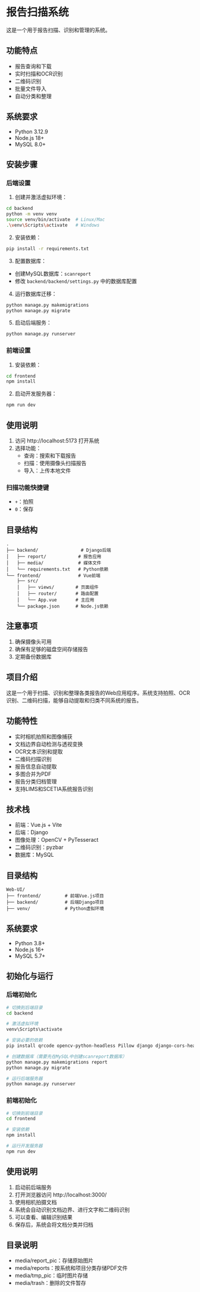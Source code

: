# 报告扫描系统

这是一个用于报告扫描、识别和管理的系统。

## 功能特点

- 报告查询和下载
- 实时扫描和OCR识别
- 二维码识别
- 批量文件导入
- 自动分类和整理

## 系统要求

- Python 3.12.9
- Node.js 18+
- MySQL 8.0+

## 安装步骤

### 后端设置

1. 创建并激活虚拟环境：
```bash
cd backend
python -m venv venv
source venv/bin/activate  # Linux/Mac
.\venv\Scripts\activate   # Windows
```

2. 安装依赖：
```bash
pip install -r requirements.txt
```

3. 配置数据库：
- 创建MySQL数据库：`scanreport`
- 修改 `backend/backend/settings.py` 中的数据库配置

4. 运行数据库迁移：
```bash
python manage.py makemigrations
python manage.py migrate
```

5. 启动后端服务：
```bash
python manage.py runserver
```

### 前端设置

1. 安装依赖：
```bash
cd frontend
npm install
```

2. 启动开发服务器：
```bash
npm run dev
```

## 使用说明

1. 访问 http://localhost:5173 打开系统
2. 选择功能：
   - 查询：搜索和下载报告
   - 扫描：使用摄像头扫描报告
   - 导入：上传本地文件

### 扫描功能快捷键

- `+`：拍照
- `0`：保存

## 目录结构

```
.
├── backend/                # Django后端
│   ├── report/            # 报告应用
│   ├── media/             # 媒体文件
│   └── requirements.txt   # Python依赖
└── frontend/              # Vue前端
    ├── src/
    │   ├── views/        # 页面组件
    │   ├── router/       # 路由配置
    │   └── App.vue       # 主应用
    └── package.json      # Node.js依赖
```

## 注意事项

1. 确保摄像头可用
2. 确保有足够的磁盘空间存储报告
3. 定期备份数据库

## 项目介绍
这是一个用于扫描、识别和整理各类报告的Web应用程序。系统支持拍照、OCR识别、二维码扫描，能够自动提取和归类不同系统的报告。

## 功能特性
- 实时相机拍照和图像捕获
- 文档边界自动检测与透视变换
- OCR文本识别和提取
- 二维码扫描识别
- 报告信息自动提取
- 多图合并为PDF
- 报告分类归档管理
- 支持LIMS和SCETIA系统报告识别

## 技术栈
- 前端：Vue.js + Vite
- 后端：Django
- 图像处理：OpenCV + PyTesseract
- 二维码识别：pyzbar
- 数据库：MySQL

## 目录结构
```
Web-UI/
├── frontend/         # 前端Vue.js项目
├── backend/          # 后端Django项目
├── venv/             # Python虚拟环境
```

## 系统要求
- Python 3.8+
- Node.js 16+
- MySQL 5.7+

## 初始化与运行

### 后端初始化
```bash
# 切换到后端目录
cd backend

# 激活虚拟环境
venv\Scripts\activate

# 安装必要的依赖
pip install qrcode opencv-python-headless Pillow django django-cors-headers reportlab pytesseract pymupdf requests beautifulsoup4 pyzbar

# 创建数据库（需要先在MySQL中创建scanreport数据库）
python manage.py makemigrations report
python manage.py migrate

# 运行后端服务器
python manage.py runserver
```

### 前端初始化
```bash
# 切换到前端目录
cd frontend

# 安装依赖
npm install

# 运行开发服务器
npm run dev
```

## 使用说明
1. 启动前后端服务
2. 打开浏览器访问 http://localhost:3000/
3. 使用相机拍摄文档
4. 系统会自动识别文档边界、进行文字和二维码识别
5. 可以查看、编辑识别结果
6. 保存后，系统会将文档分类并归档

## 目录说明
- media/report_pic：存储原始图片
- media/reports：按系统和项目分类存储PDF文件
- media/tmp_pic：临时图片存储
- media/trash：删除的文件暂存 